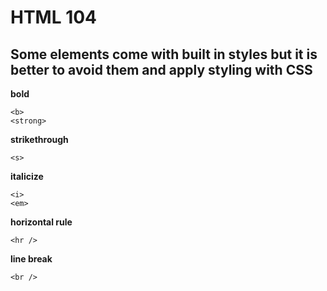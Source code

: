 # HTML 104
## Some elements come with built in styles but it is better to avoid them and apply styling with CSS

**bold**
```
<b>
<strong>
```

**strikethrough**
```
<s>
```

**italicize**
```
<i>
<em>
```

**horizontal rule**
```
<hr />
```

**line break**
```
<br />
```